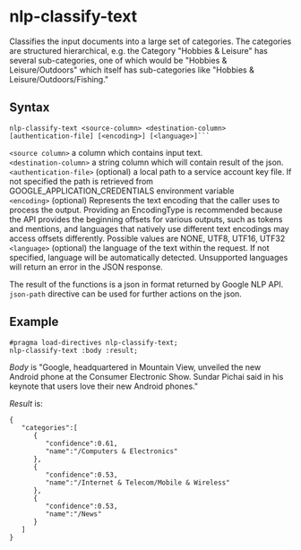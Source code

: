 # nlp-classify-text

Classifies the input documents into a large set of categories. The categories are structured hierarchical, 
e.g. the Category "Hobbies & Leisure" has several sub-categories, one of which would be "Hobbies & Leisure/Outdoors" 
which itself has sub-categories like "Hobbies & Leisure/Outdoors/Fishing."
## Syntax
```
nlp-classify-text <source-column> <destination-column> [authentication-file] [<encoding>] [<language>]```
```

`<source column>` a column which contains input text.<br>
`<destination-column>` a string column which will contain result of the json.<br>
`<authentication-file>` (optional) a local path to a service account key file. 
If not specified the path is retrieved from GOOGLE_APPLICATION_CREDENTIALS environment variable<br>
`<encoding>` (optional) Represents the text encoding that the caller uses to process the output. 
Providing an EncodingType is recommended because the API provides the beginning offsets for various outputs, 
such as tokens and mentions, and languages that natively use different text encodings may access offsets differently.
Possible values are NONE, UTF8, UTF16, UTF32<br>
`<language>` (optional) the language of the text within the request. If not specified, language will be automatically 
detected. Unsupported languages will return an error in the JSON response.<br>

The result of the functions is a json in format returned by Google NLP API. `json-path` directive can be used
for further actions on the json.

## Example
```
#pragma load-directives nlp-classify-text;
nlp-classify-text :body :result;
```

_Body_ is "Google, headquartered in Mountain View, unveiled the new Android phone at the Consumer Electronic Show. 
Sundar Pichai said in his keynote that users love their new Android phones."

_Result_ is:
```
{
   "categories":[
      {
         "confidence":0.61,
         "name":"/Computers & Electronics"
      },
      {
         "confidence":0.53,
         "name":"/Internet & Telecom/Mobile & Wireless"
      },
      {
         "confidence":0.53,
         "name":"/News"
      }
   ]
}
```